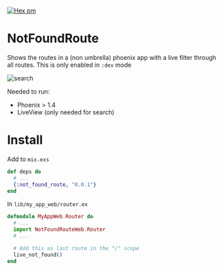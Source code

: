 [![Hex pm](http://img.shields.io/hexpm/v/not_found_route.svg?style=flat)](https://hex.pm/packages/not_found_route)

# NotFoundRoute

Shows the routes in a (non umbrella) phoenix app with a live filter through all
routes. This is only enabled in `:dev` mode

![search](https://user-images.githubusercontent.com/1089927/102547581-b08ba000-40b9-11eb-83bd-5f72249e0999.gif)

Needed to run:
  * Phoenix > 1.4
  * LiveView (only needed for search)

# Install

Add to `mix.exs`

```ex
def deps do
  # ...
  {:not_found_route, "0.0.1"}
end
```

In `lib/my_app_web/router.ex`

```ex
defmodule MyAppWeb.Router do
  # ...
  import NotFoundRouteWeb.Router
  # ...

  # Add this as last route in the "/" scope
  live_not_found()
end
```
